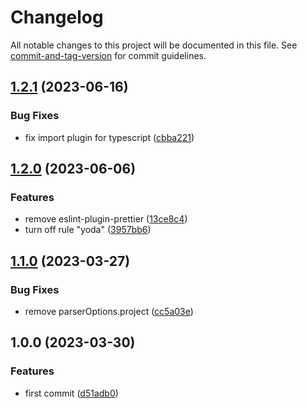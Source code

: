 # Changelog

All notable changes to this project will be documented in this file. See [commit-and-tag-version](https://github.com/absolute-version/commit-and-tag-version) for commit guidelines.

## [1.2.1](https://github.com/umatch-oficial/eslint-config/compare/v1.2.0...v1.2.1) (2023-06-16)


### Bug Fixes

* fix import plugin for typescript ([cbba221](https://github.com/umatch-oficial/eslint-config/commit/cbba221221a8880cee9d235c4364ffd5feac9fe8))

## [1.2.0](https://github.com/umatch-oficial/eslint-config/compare/v1.1.0...v1.2.0) (2023-06-06)


### Features

* remove eslint-plugin-prettier ([13ce8c4](https://github.com/umatch-oficial/eslint-config/commit/13ce8c41cc4291831a92f9a8e02e9012d571f44c))
* turn off rule "yoda" ([3957bb6](https://github.com/umatch-oficial/eslint-config/commit/3957bb6834115206be4af03de18068a56f89fe30))

## [1.1.0](https://github.com/umatch-oficial/eslint-config/compare/v1.0.0...v1.1.0) (2023-03-27)


### Bug Fixes

* remove parserOptions.project ([cc5a03e](https://github.com/umatch-oficial/eslint-config/commit/cc5a03e549795a75740c4baff6f40b1a4dc2f185))

## 1.0.0 (2023-03-30)


### Features

* first commit ([d51adb0](https://github.com/umatch-oficial/eslint-config/commit/d51adb0e0da0064a35e795eb9c74c431b80add7d))
